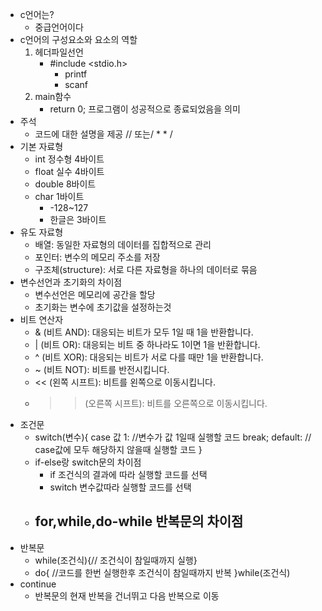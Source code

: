 - c언어는?
	- 중급언어이다
- c언어의 구성요소와 요소의 역할
	1. 헤더파일선언
		-  #include <stdio.h>
			- printf
			- scanf
	2. main함수
		- return 0;
			프로그램이 성공적으로 종료되었음을 의미
- 주석
	- 코드에 대한 설명을 제공 // 또는/ * * /
- 기본 자료형
	- int 정수형 4바이트
	- float 실수 4바이트
	- double 8바이트
	- char 1바이트
		- -128~127
		- 한글은 3바이트
- 유도 자료형
	- 배열: 동일한 자료형의 데이터를 집합적으로 관리
	- 포인터: 변수의 메모리 주소를 저장
	- 구조체(structure): 서로 다른 자료형을 하나의 데이터로 묶음
- 변수선언과 초기화의 차이점
	- 변수선언은 메모리에 공간을 할당
	- 초기화는 변수에 초기값을 설정하는것
- 비트 연산자
	-  & (비트 AND): 대응되는 비트가 모두 1일 때 1을 반환합니다.
	- | (비트 OR): 대응되는 비트 중 하나라도 1이면 1을 반환합니다.
	-  ^ (비트 XOR): 대응되는 비트가 서로 다를 때만 1을 반환합니다.
	-  ~ (비트 NOT): 비트를 반전시킵니다.
	- << (왼쪽 시프트): 비트를 왼쪽으로 이동시킵니다.
	- >> (오른쪽 시프트): 비트를 오른쪽으로 이동시킵니다.
- 조건문
	- switch(변수){
		case 값 1: //변수가 값 1일때 실행할 코드
			break;
		default: // case값에 모두 해당하지 않을때 실행할 코드
		}
	- if-else랑 switch문의 차이점
		- if 조건식의 결과에 따라 실행할 코드를 선택
		- switch 변수값따라 실행할 코드를 선택
	- for,while,do-while 반복문의 차이점
		- 
- 반복문
	- while(조건식){// 조건식이 참일때까지 실행}
	- do{ //코드를 한번 실행한후 조건식이 참일때까지 반복
		}while(조건식)
- continue
	- 반복문의 현재 반복을 건너뛰고 다음 반복으로 이동